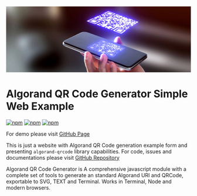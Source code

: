 [<img title="Algorand QR Code Generator (Banner art by Stasya Tikhonova, curtsey of Algorand)" src="./images/algorand-qrcode-banner.jpg">](https://developer.algorand.org/solutions/algorand-qrcode-generator-javascript/)

# Algorand QR Code Generator Simple Web Example
[![npm](https://img.shields.io/static/v1?label=Algorand&message=Published&color=green&style=flat-square)](https://developer.algorand.org/solutions/algorand-qr-code-generator-javascript/)
[![npm](https://img.shields.io/static/v1?label=npm&message=OK&color=green&style=flat-square)](https://www.npmjs.com/package/algorand-qrcode)
[![npm](https://img.shields.io/static/v1?label=license&message=MIT&color=green&style=flat-square)](https://github.com/emg110/algorand-qrcode/blob/master/license)

For demo please visit [GitHub Page](https://emg110.github.io/algorandqrcode/)

This is just a website with Algorand QR Code generation example form and presenting `algorand-qrcode` library capabilities. For code, issues and documentations please visit [GitHub Repository](https://github.com/emg110/algorand-qrcode)

Algorand QR Code Generator is A comprehensive javascript module with a complete set of tools to generate an standard Algorand URI and  QRCode, exportable to SVG, TEXT and Terminal. Works in Terminal, Node and modern browsers.
